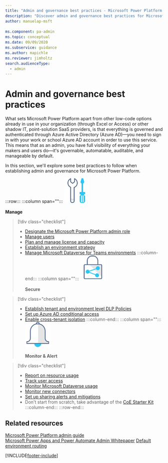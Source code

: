 ```yaml
---
title: "Admin and governance best practices - Microsoft Power Platform | MicrosoftDocs"
description: "Discover admin and governance best practices for Microsoft Power Platform."
author: manuelap-msft

ms.component: pa-admin
ms.topic: conceptual
ms.date: 09/09/2020
ms.subservice: guidance
ms.author: mapichle
ms.reviewer: jimholtz
search.audienceType: 
  - admin
---
```

# Admin and governance best practices

What sets Microsoft Power Platform apart from other low-code options already in use in your organization (through Excel or Access) or other shadow IT, point-solution SaaS providers, is that everything is governed and authenticated through Azure Active Directory (Azure AD)—you need to sign in with your work or school Azure AD account in order to use this service. This means that as an admin, you have full visibility of everything your makers and users do—it's governable, automatable, auditable, and manageable by default.

In this section, we'll explore some best practices to follow when establishing admin and governance for Microsoft Power Platform.

:::row:::
   :::column span="":::
      <img src="media/i_tools.svg" alt="Manage icon" width="80"/><br><br>**Manage** <br /> 

> [!div class="checklist"]
> * [Designate the Microsoft Power Platform admin role](pp-admin.md)
> * [Manage users](../../admin/create-users.md)  
> * [Plan and manage license and capacity](../../admin/capacity-add-on.md)
> * [Establish an environment strategy](environment-strategy.md)
> * [Manage Microsoft Dataverse for Teams environments](teams-environment-strategy.md)
   :::column-end:::
   :::column span="":::
      <img src="media/i_protect.svg" alt="Secure icon" width="80"/><br><br>**Secure**

> [!div class="checklist"]
> * [Establish tenant and environment level DLP Policies](dlp-strategy.md)
> * [Set up Azure AD conditional access](conditional-access.md)
> * [Enable cross-tenant isolation](../../admin/cross-tenant-restrictions.md)
   :::column-end:::
   :::column span="":::
      <img src="media/i_alert.svg" alt="Overview icon" width="80"/><br><br>**Monitor & Alert**

> [!div class="checklist"]
> * [Report on resource usage](resource-usage.md)
> * [Track user access](access-usage.md)
> * [Monitor Microsoft Dataverse usage](cds-usage.md)
> * [Monitor new connectors](new-connectors.md)
> * [Set up sharing alerts and mitigations](sharing-alerts.md)
> * Don't start from scratch, take advantage of the [CoE Starter Kit](../coe/starter-kit.md)
   :::column-end:::
:::row-end:::

## Related resources

[Microsoft Power Platform admin guide](../../admin/admin-documentation.md)<Br>
[Microsoft Power Apps and Power Automate Admin Whitepaper](https://aka.ms/powerappsadminwhitepaper)
[Default environment routing](../../admin/default-environment-routing.md)



[!INCLUDE[footer-include](../../includes/footer-banner.md)]
